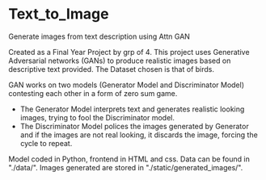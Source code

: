 # Text_to_Image
Generate images from text description using Attn GAN

Created as a Final Year Project by grp of 4. This project uses Generative Adversarial networks (GANs) to produce realistic images based on descriptive text provided.
The Dataset chosen is that of birds.

GAN works on two models (Generator Model and Discriminator Model) contesting each other in a form of zero sum game. 
- The Generator Model interprets text and generates realistic looking images, trying to fool the Discriminator model.
- The Discriminator Model polices the images generated by Generator and if the images are not real looking, it discards the image, forcing the cycle to repeat.

Model coded in Python, frontend in HTML and css.
Data can be found in "./data/".
Images generated are stored in "./static/generated_images/".
